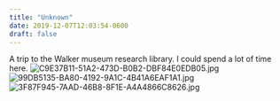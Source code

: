 ```yaml
---
title: "Unknown"
date: 2019-12-07T12:03:54-0600
draft: false
---
```


A trip to the Walker museum research library. I could spend a lot of time here. ![C9E37B11-51A2-473D-B0B2-DBF84E0EDB05.jpg](https://ianwhitney.micro.blog/uploads/2019/990029affa.jpg) ![99DB5135-BA80-4192-9A1C-4B41A6EAF1A1.jpg](https://ianwhitney.micro.blog/uploads/2019/91b0254d4e.jpg) ![3F87F945-7AAD-46B8-8F1E-A4A4866C8626.jpg](https://ianwhitney.micro.blog/uploads/2019/9da9d1dae9.jpg)
